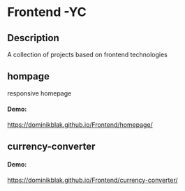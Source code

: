 # Frontend -YC

## Description
A collection of projects based on frontend technologies

## hompage
responsive homepage
#### Demo:
https://dominikblak.github.io/Frontend/homepage/

## currency-converter
#### Demo: 
https://dominikblak.github.io/Frontend/currency-converter/
